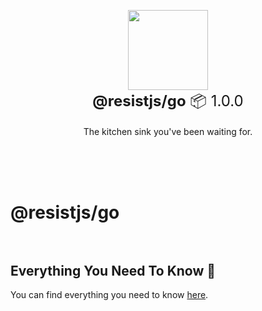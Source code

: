 <p align="center">

<img width=128 src="https://resistjs.devlogo-128.png">
<br/><span style="font-size:24px"><strong>@resistjs/go</strong> 📦 1.0.0</span><br/><em></em><br/>The kitchen sink you've been waiting for.<br/><br/>

<br/><br/></p>

# @resistjs/go<br/><br/>

## Everything You Need To Know 📖

You can find everything you need to know [here](https://resistjs.dev).
